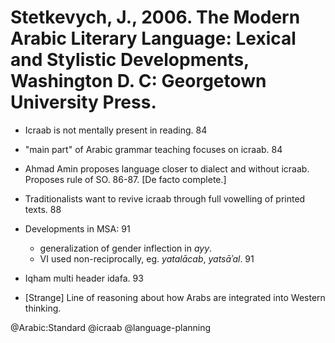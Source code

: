 # Stetkevych, J., 2006. The Modern Arabic Literary Language: Lexical and Stylistic Developments, Washington D. C: Georgetown University Press.

- Icraab is not mentally present in reading. 84

- "main part" of Arabic grammar teaching focuses on icraab. 84

- Ahmad Amin proposes language closer to dialect and without icraab. Proposes rule of SO. 86-87. [De facto complete.]

- Traditionalists want to revive icraab through full vowelling of printed texts. 88

- Developments in MSA: 91
  - generalization of gender inflection in *ayy*. 
  - VI used non-reciprocally, eg. *yatalācab*, *yatsāʾal*. 91

- Iqham multi header idafa. 93

- [Strange] Line of reasoning about how Arabs are integrated into Western thinking. 

@Arabic:Standard
@icraab
@language-planning
